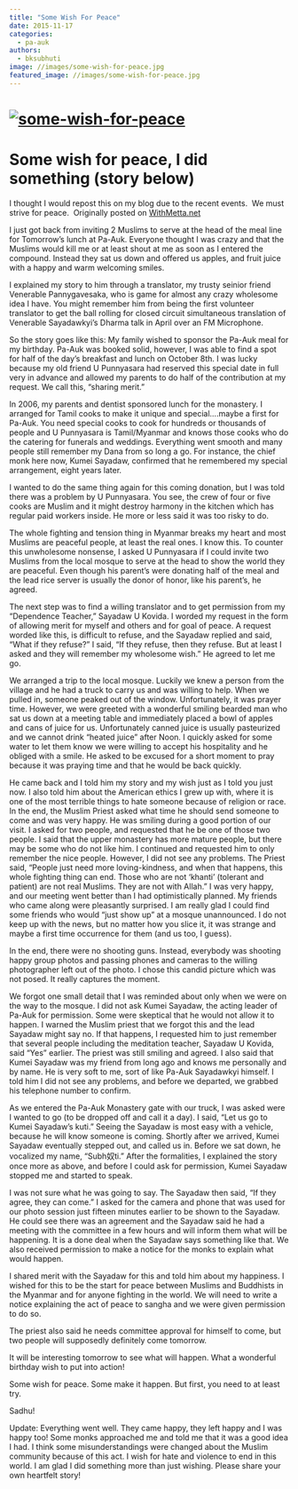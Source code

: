```yaml
---
title: "Some Wish For Peace"
date: 2015-11-17
categories: 
  - pa-auk
authors: 
  - bksubhuti
image: //images/some-wish-for-peace.jpg
featured_image: //images/some-wish-for-peace.jpg
---
```


# [![some-wish-for-peace](assets/images/some-wish-for-peace.jpg)](https://subhuti.withmetta.net/wp-content/uploads/2015/11/some-wish-for-peace.jpg)

# Some wish for peace, I did something (story below)

I thought I would repost this on my blog due to the recent events.  We must strive for peace.  Originally posted on [WithMetta.net](http://withmetta.net/69/)

I just got back from inviting 2 Muslims to serve at the head of the meal line for Tomorrow’s lunch at Pa-Auk. Everyone thought I was crazy and that the Muslims would kill me or at least shout at me as soon as I entered the compound. Instead they sat us down and offered us apples, and fruit juice with a happy and warm welcoming smiles.

I explained my story to him through a translator, my trusty seinior friend Venerable Pannygavesaka, who is game for almost any crazy wholesome idea I have. You might remember him from being the first volunteer translator to get the ball rolling for closed circuit simultaneous translation of Venerable Sayadawkyi’s Dharma talk in April over an FM Microphone.

So the story goes like this: My family wished to sponsor the Pa-Auk meal for my birthday. Pa-Auk was booked solid, however, I was able to find a spot for half of the day’s breakfast and lunch on October 8th. I was lucky because my old friend U Punnyasara had reserved this special date in full very in advance and allowed my parents to do half of the contribution at my request. We call this, “sharing merit.”

In 2006, my parents and dentist sponsored lunch for the monastery. I arranged for Tamil cooks to make it unique and special….maybe a first for Pa-Auk. You need special cooks to cook for hundreds or thousands of people and U Punnyasara is Tamil/Myanmar and knows those cooks who do the catering for funerals and weddings. Everything went smooth and many people still remember my Dana from so long a go. For instance, the chief monk here now, Kumei Sayadaw, confirmed that he remembered my special arrangement, eight years later.

I wanted to do the same thing again for this coming donation, but I was told there was a problem by U Punnyasara. You see, the crew of four or five cooks are Muslim and it might destroy harmony in the kitchen which has regular paid workers inside. He more or less said it was too risky to do.

The whole fighting and tension thing in Myanmar breaks my heart and most Muslims are peaceful people, at least the real ones. I know this. To counter this unwholesome nonsense, I asked U Punnyasara if I could invite two Muslims from the local mosque to serve at the head to show the world they are peaceful. Even though his parent’s were donating half of the meal and the lead rice server is usually the donor of honor, like his parent’s, he agreed.

The next step was to find a willing translator and to get permission from my “Dependence Teacher,” Sayadaw U Kovida. I worded my request in the form of allowing merit for myself and others and for goal of peace. A request worded like this, is difficult to refuse, and the Sayadaw replied and said, “What if they refuse?” I said, “If they refuse, then they refuse. But at least I asked and they will remember my wholesome wish.” He agreed to let me go.

We arranged a trip to the local mosque. Luckily we knew a person from the village and he had a truck to carry us and was willing to help. When we pulled in, someone peaked out of the window. Unfortunately, it was prayer time. However, we were greeted with a wonderful smiling bearded man who sat us down at a meeting table and immediately placed a bowl of apples and cans of juice for us. Unfortunately canned juice is usually pasteurized and we cannot drink “heated juice” after Noon. I quickly asked for some water to let them know we were willing to accept his hospitality and he obliged with a smile. He asked to be excused for a short moment to pray because it was praying time and that he would be back quickly.

He came back and I told him my story and my wish just as I told you just now. I also told him about the American ethics I grew up with, where it is one of the most terrible things to hate someone because of religion or race. In the end, the Muslim Priest asked what time he should send someone to come and was very happy. He was smiling during a good portion of our visit. I asked for two people, and requested that he be one of those two people. I said that the upper monastery has more mature people, but there may be some who do not like him. I continued and requested him to only remember the nice people. However, I did not see any problems. The Priest said, “People just need more loving-kindness, and when that happens, this whole fighting thing can end. Those who are not ‘khanti’ (tolerant and patient) are not real Muslims. They are not with Allah.” I was very happy, and our meeting went better than I had optimistically planned. My friends who came along were pleasantly surprised. I am really glad I could find some friends who would “just show up” at a mosque unannounced. I do not keep up with the news, but no matter how you slice it, it was strange and maybe a first time occurrence for them (and us too, I guess).

In the end, there were no shooting guns. Instead, everybody was shooting happy group photos and passing phones and cameras to the willing photographer left out of the photo. I chose this candid picture which was not posed. It really captures the moment.

We forgot one small detail that I was reminded about only when we were on the way to the mosque. I did not ask Kumei Sayadaw, the acting leader of Pa-Auk for permission. Some were skeptical that he would not allow it to happen. I warned the Muslim priest that we forgot this and the lead Sayadaw might say no. If that happens, I requested him to just remember that several people including the meditation teacher, Sayadaw U Kovida, said “Yes” earlier. The priest was still smiling and agreed. I also said that Kumei Sayadaw was my friend from long ago and knows me personally and by name. He is very soft to me, sort of like Pa-Auk Sayadawkyi himself. I told him I did not see any problems, and before we departed, we grabbed his telephone number to confirm.

As we entered the Pa-Auk Monastery gate with our truck, I was asked were I wanted to go (to be dropped off and call it a day). I said, “Let us go to Kumei Sayadaw’s kuti.” Seeing the Sayadaw is most easy with a vehicle, because he will know someone is coming. Shortly after we arrived, Kumei Sayadaw eventually stepped out, and called us in. Before we sat down, he vocalized my name, “Subh奴ti.” After the formalities, I explained the story once more as above, and before I could ask for permission, Kumei Sayadaw stopped me and started to speak.

I was not sure what he was going to say. The Sayadaw then said, “If they agree, they can come.” I asked for the camera and phone that was used for our photo session just fifteen minutes earlier to be shown to the Sayadaw. He could see there was an agreement and the Sayadaw said he had a meeting with the committee in a few hours and will inform them what will be happening. It is a done deal when the Sayadaw says something like that. We also received permission to make a notice for the monks to explain what would happen.

I shared merit with the Sayadaw for this and told him about my happiness. I wished for this to be the start for peace between Muslims and Buddhists in the Myanmar and for anyone fighting in the world. We will need to write a notice explaining the act of peace to sangha and we were given permission to do so.

The priest also said he needs committee approval for himself to come, but two people will supposedly definitely come tomorrow.

It will be interesting tomorrow to see what will happen. What a wonderful birthday wish to put into action!

Some wish for peace. Some make it happen. But first, you need to at least try.

Sadhu!

Update: Everything went well. They came happy, they left happy and I was happy too! Some monks approached me and told me that it was a good idea I had. I think some misunderstandings were changed about the Muslim community because of this act. I wish for hate and violence to end in this world. I am glad I did something more than just wishing. Please share your own heartfelt story!